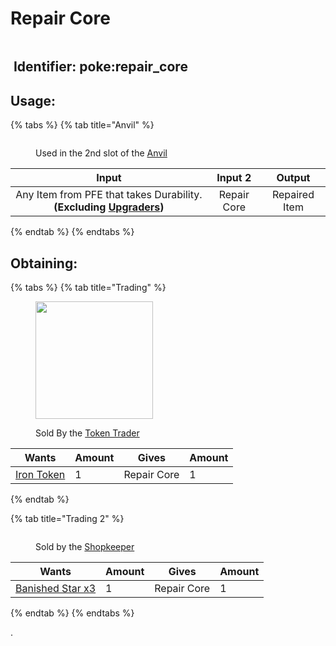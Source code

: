 # Repair Core

<figure><img src="https://github.com/ItsMePok/PFE/assets/136857747/f15d8501-f297-4a77-b6de-3681297cdb09" alt=""><figcaption></figcaption></figure>

## <img src="https://minecraft.wiki/images/Name_Tag_JE2_BE2.png?cbdc1" alt="" data-size="line"> Identifier: **poke:repair\_core** <a href="#identifier" id="identifier"></a>

## Usage:

{% tabs %}
{% tab title="Anvil" %}
<figure><img src="https://minecraft.wiki/images/thumb/Anvil_(N)_BE3.png/150px-Anvil_(N)_BE3.png?30415" alt=""><figcaption><p>Used in the 2nd slot of the <a href="https://minecraft.wiki/w/Anvil#Repairing_and_renaming_items">Anvil</a></p></figcaption></figure>

|                                                 Input                                                |                                                                Input 2                                                               |     Output    |
| :--------------------------------------------------------------------------------------------------: | :----------------------------------------------------------------------------------------------------------------------------------: | :-----------: |
| Any Item from PFE that takes Durability. **(Excluding** [**Upgraders**](../../tools/upgraders/)**)** | <img src="https://github.com/ItsMePok/PFE/assets/136857747/f15d8501-f297-4a77-b6de-3681297cdb09" alt="" data-size="line">Repair Core | Repaired Item |
{% endtab %}
{% endtabs %}

## Obtaining:

{% tabs %}
{% tab title="Trading" %}


<figure><img src="https://github.com/ItsMePok/PFE/assets/136857747/e617b7b6-e886-44d4-9124-01af48928695" alt="" width="188"><figcaption><p>Sold By the <a href="../../mobs/traders/token-trader.md">Token Trader</a></p></figcaption></figure>

<table><thead><tr><th>Wants</th><th data-type="number">Amount</th><th>Gives</th><th data-type="number">Amount</th></tr></thead><tbody><tr><td><a href="../currency/tokens/iron-token.md"><img src="https://github.com/ItsMePok/PFE/assets/136857747/aa3d5a31-9866-4bd1-bc09-ba7fa6775f7e" alt="" data-size="line">Iron Token</a></td><td>1</td><td><img src="https://github.com/ItsMePok/PFE/assets/136857747/f15d8501-f297-4a77-b6de-3681297cdb09" alt="" data-size="line">Repair Core</td><td>1</td></tr></tbody></table>
{% endtab %}

{% tab title="Trading 2" %}




<figure><img src="https://github.com/ItsMePok/PFE/assets/136857747/fe224e70-cbe3-4056-ad9f-48367bd2edd4" alt=""><figcaption><p>Sold by the <a href="../../mobs/traders/shopkeeper.md">Shopkeeper</a></p></figcaption></figure>

<table><thead><tr><th>Wants</th><th data-type="number">Amount</th><th>Gives</th><th data-type="number">Amount</th></tr></thead><tbody><tr><td><a href="../banished-stars/banished-star-x3.md"><img src="https://github.com/ItsMePok/PFE/assets/136857747/1174ceba-b39a-420f-bc70-6d78bcbe5951" alt="" data-size="line">Banished Star x3</a></td><td>1</td><td><img src="https://github.com/ItsMePok/PFE/assets/136857747/f15d8501-f297-4a77-b6de-3681297cdb09" alt="" data-size="line">Repair Core</td><td>1</td></tr></tbody></table>
{% endtab %}
{% endtabs %}

.
